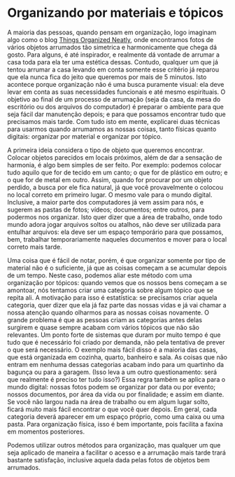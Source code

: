 # Organizando por materiais e tópicos

A maioria das pessoas, quando pensam em organização, logo imaginam algo como o blog [Things Organized Neatly](http://thingsorganizedneatly.tumblr.com/), onde encontramos fotos de vários objetos arrumados tão simetrica e harmonicamente que chega dá gosto. Para alguns, é até inspirador, e realmente dá vontade de arrumar a casa toda para ela ter uma estética dessas. Contudo, qualquer um que já tentou arrumar a casa levando em conta somente esse critério já reparou que ela nunca fica do jeito que queremos por mais de 5 minutos. Isto acontece porque organização não é uma busca puramente visual: ela deve levar em conta as suas necessidades funcionais e até mesmo espirituais. O objetivo ao final de um processo de arrumação (seja da casa, da mesa do escritório ou dos arquivos do computador) é preparar o ambiente para que seja fácil dar manutenção depois; e para que possamos encontrar tudo que precisamos mais tarde. Com tudo isto em mente, explicarei duas técnicas para usarmos quando arrumamos as nossas coisas, tanto físicas quanto digitais: organizar por material e organizar por tópico.

A primeira ideia considera o tipo de objeto que queremos encontrar. Colocar objetos parecidos em locais próximos, além de dar a sensação de harmonia, é algo bem simples de ser feito. Por exemplo: podemos colocar tudo aquilo que for de tecido em um canto; o que for de plástico em outro; e o que for de metal em outro. Assim, quando for procurar por um objeto perdido, a busca por ele fica natural, já que você provavelmente o colocou no local correto em primeiro lugar. O mesmo vale para o mundo digital. Inclusive, a maior parte dos computadores já vem assim para nós, e sugerem as pastas de fotos; vídeos; documentos; entre outros, para podermos nos organizar. Isto quer dizer que a área de trabalho, onde todo mundo adora jogar arquivos soltos ou atalhos, não deve ser utilizada para entulhar arquivos: ela deve ser um espaço temporário para que possamos, bem, trabalhar temporariamente naqueles documentos e mover para o local correto mais tarde.

Uma coisa que é fácil de notar, porém, é que organizar somente por tipo de material não é o suficiente, já que as coisas começam a se acumular depois de um tempo. Neste caso, podemos aliar este método com uma organização por tópicos: quando vemos que os nossos bens começam a se amontoar, nós tentamos criar uma categoria sobre algum tópico que se repita ali. A motivação para isso é estatística: se precisamos criar aquela categoria, quer dizer que ela já faz parte das nossas vidas e já vai chamar a nossa atenção quando olharmos para as nossas coisas novamente. O grande problema é que as pessoas criam as categorias antes delas surgirem e quase sempre acabam com vários tópicos que não são relevantes. Um ponto forte de sistemas que duram por muito tempo é que tudo que é necessário foi criado por demanda, não pela tentativa de prever o que será necessário. O exemplo mais fácil disso é a maioria das casas, que está organizada em cozinha, quarto, banheiro e sala. As coisas que não entram em nenhuma dessas categorias acabam indo para um quartinho da bagunça ou para a garagem. (Isso leva a um outro questionamento: será que realmente é preciso ter tudo isso?) Essa regra também se aplica para o mundo digital: nossas fotos podem se organizar por data ou por evento; nossos documentos, por área da vida ou por finalidade; e assim em diante. Se você não largou nada na área de trabalho ou em algum lugar solto, ficará muito mais fácil encontrar o que você quer depois. Em geral, cada categoria deverá aparecer em um espaço próprio, como uma caixa ou uma pasta. Para organização física, isso é bem importante, pois facilita a faxina em momentos posteriores.

Podemos utilizar outros métodos para organização, mas qualquer um que seja aplicado de maneira a facilitar o acesso e a arrumação mais tarde trará bastante satisfação, inclusive aquela dada pelas fotos de objetos bem arrumados.
